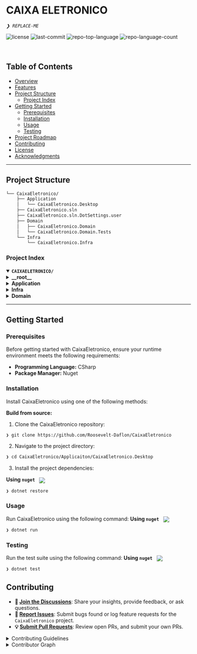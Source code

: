 
<h1>CAIXA ELETRONICO</h1>
<p align="left">
	<em><code>❯ REPLACE-ME</code></em>
</p>
<p align="left">
	<img src="https://img.shields.io/github/license/Roosevelt-Daflon/CaixaEletronico?style=default&logo=opensourceinitiative&logoColor=white&color=0080ff" alt="license">
	<img src="https://img.shields.io/github/last-commit/Roosevelt-Daflon/CaixaEletronico?style=default&logo=git&logoColor=white&color=0080ff" alt="last-commit">
	<img src="https://img.shields.io/github/languages/top/Roosevelt-Daflon/CaixaEletronico?style=default&color=0080ff" alt="repo-top-language">
	<img src="https://img.shields.io/github/languages/count/Roosevelt-Daflon/CaixaEletronico?style=default&color=0080ff" alt="repo-language-count">
</p>
<p align="left"><!-- default option, no dependency badges. -->
</p>
<p align="left">
	<!-- default option, no dependency badges. -->
</p>
</div>
<br clear="right">

##  Table of Contents

- [ Overview](#-overview)
- [ Features](#-features)
- [ Project Structure](#-project-structure)
  - [ Project Index](#-project-index)
- [ Getting Started](#-getting-started)
  - [ Prerequisites](#-prerequisites)
  - [ Installation](#-installation)
  - [ Usage](#-usage)
  - [ Testing](#-testing)
- [ Project Roadmap](#-project-roadmap)
- [ Contributing](#-contributing)
- [ License](#-license)
- [ Acknowledgments](#-acknowledgments)

---

##  Project Structure

```sh
└── CaixaEletronico/
    ├── Application
    │   └── CaixaEletronico.Desktop
    ├── CaixaEletronico.sln
    ├── CaixaEletronico.sln.DotSettings.user
    ├── Domain
    │   ├── CaixaEletronico.Domain
    │   └── CaixaEletronico.Domain.Tests
    └── Infra
        └── CaixaEletronico.Infra
```


###  Project Index
<details open>
	<summary><b><code>CAIXAELETRONICO/</code></b></summary>
	<details> <!-- __root__ Submodule -->
		<summary><b>__root__</b></summary>
		<blockquote>
			<table>
			<tr>
				<td><b><a href='https://github.com/Roosevelt-Daflon/CaixaEletronico/blob/master/CaixaEletronico.sln'>CaixaEletronico.sln</a></b></td>
				<td><code>❯ REPLACE-ME</code></td>
			</tr>
			<tr>
				<td><b><a href='https://github.com/Roosevelt-Daflon/CaixaEletronico/blob/master/CaixaEletronico.sln.DotSettings.user'>CaixaEletronico.sln.DotSettings.user</a></b></td>
				<td><code>❯ REPLACE-ME</code></td>
			</tr>
			</table>
		</blockquote>
	</details>
	<details> <!-- Application Submodule -->
		<summary><b>Application</b></summary>
		<blockquote>
			<details>
				<summary><b>CaixaEletronico.Desktop</b></summary>
				<blockquote>
					<table>
					<tr>
						<td><b><a href='https://github.com/Roosevelt-Daflon/CaixaEletronico/blob/master/Application/CaixaEletronico.Desktop/App.xaml'>App.xaml</a></b></td>
						<td><code>❯ REPLACE-ME</code></td>
					</tr>
					<tr>
						<td><b><a href='https://github.com/Roosevelt-Daflon/CaixaEletronico/blob/master/Application/CaixaEletronico.Desktop/MainWindow.xaml.cs'>MainWindow.xaml.cs</a></b></td>
						<td><code>❯ REPLACE-ME</code></td>
					</tr>
					<tr>
						<td><b><a href='https://github.com/Roosevelt-Daflon/CaixaEletronico/blob/master/Application/CaixaEletronico.Desktop/AssemblyInfo.cs'>AssemblyInfo.cs</a></b></td>
						<td><code>❯ REPLACE-ME</code></td>
					</tr>
					<tr>
						<td><b><a href='https://github.com/Roosevelt-Daflon/CaixaEletronico/blob/master/Application/CaixaEletronico.Desktop/MainWindow.xaml'>MainWindow.xaml</a></b></td>
						<td><code>❯ REPLACE-ME</code></td>
					</tr>
					<tr>
						<td><b><a href='https://github.com/Roosevelt-Daflon/CaixaEletronico/blob/master/Application/CaixaEletronico.Desktop/CaixaEletronico.Desktop.csproj'>CaixaEletronico.Desktop.csproj</a></b></td>
						<td><code>❯ REPLACE-ME</code></td>
					</tr>
					<tr>
						<td><b><a href='https://github.com/Roosevelt-Daflon/CaixaEletronico/blob/master/Application/CaixaEletronico.Desktop/CaixaEletronico.db-shm'>CaixaEletronico.db-shm</a></b></td>
						<td><code>❯ REPLACE-ME</code></td>
					</tr>
					<tr>
						<td><b><a href='https://github.com/Roosevelt-Daflon/CaixaEletronico/blob/master/Application/CaixaEletronico.Desktop/App.xaml.cs'>App.xaml.cs</a></b></td>
						<td><code>❯ REPLACE-ME</code></td>
					</tr>
					<tr>
						<td><b><a href='https://github.com/Roosevelt-Daflon/CaixaEletronico/blob/master/Application/CaixaEletronico.Desktop/CaixaEletronico.db-wal'>CaixaEletronico.db-wal</a></b></td>
						<td><code>❯ REPLACE-ME</code></td>
					</tr>
					</table>
				</blockquote>
			</details>
		</blockquote>
	</details>
	<details> <!-- Infra Submodule -->
		<summary><b>Infra</b></summary>
		<blockquote>
			<details>
				<summary><b>CaixaEletronico.Infra</b></summary>
				<blockquote>
					<table>
					<tr>
						<td><b><a href='https://github.com/Roosevelt-Daflon/CaixaEletronico/blob/master/Infra/CaixaEletronico.Infra/CaixaEletronico.Infra.csproj'>CaixaEletronico.Infra.csproj</a></b></td>
						<td><code>❯ REPLACE-ME</code></td>
					</tr>
					</table>
					<details>
						<summary><b>Migrations</b></summary>
						<blockquote>
							<table>
							<tr>
								<td><b><a href='https://github.com/Roosevelt-Daflon/CaixaEletronico/blob/master/Infra/CaixaEletronico.Infra/Migrations/20241222175830_Initial.cs'>20241222175830_Initial.cs</a></b></td>
								<td><code>❯ REPLACE-ME</code></td>
							</tr>
							<tr>
								<td><b><a href='https://github.com/Roosevelt-Daflon/CaixaEletronico/blob/master/Infra/CaixaEletronico.Infra/Migrations/CaixaEletronicoContextModelSnapshot.cs'>CaixaEletronicoContextModelSnapshot.cs</a></b></td>
								<td><code>❯ REPLACE-ME</code></td>
							</tr>
							<tr>
								<td><b><a href='https://github.com/Roosevelt-Daflon/CaixaEletronico/blob/master/Infra/CaixaEletronico.Infra/Migrations/20241222175830_Initial.Designer.cs'>20241222175830_Initial.Designer.cs</a></b></td>
								<td><code>❯ REPLACE-ME</code></td>
							</tr>
							</table>
						</blockquote>
					</details>
					<details>
						<summary><b>Configurations</b></summary>
						<blockquote>
							<table>
							<tr>
								<td><b><a href='https://github.com/Roosevelt-Daflon/CaixaEletronico/blob/master/Infra/CaixaEletronico.Infra/Configurations/ValorMonetarioConfiguration.cs'>ValorMonetarioConfiguration.cs</a></b></td>
								<td><code>❯ REPLACE-ME</code></td>
							</tr>
							</table>
						</blockquote>
					</details>
					<details>
						<summary><b>Repositories</b></summary>
						<blockquote>
							<table>
							<tr>
								<td><b><a href='https://github.com/Roosevelt-Daflon/CaixaEletronico/blob/master/Infra/CaixaEletronico.Infra/Repositories/ValorMonetarioRepository.cs'>ValorMonetarioRepository.cs</a></b></td>
								<td><code>❯ REPLACE-ME</code></td>
							</tr>
							</table>
						</blockquote>
					</details>
					<details>
						<summary><b>Context</b></summary>
						<blockquote>
							<table>
							<tr>
								<td><b><a href='https://github.com/Roosevelt-Daflon/CaixaEletronico/blob/master/Infra/CaixaEletronico.Infra/Context/CaixaEletronicoContext.cs'>CaixaEletronicoContext.cs</a></b></td>
								<td><code>❯ REPLACE-ME</code></td>
							</tr>
							</table>
						</blockquote>
					</details>
				</blockquote>
			</details>
		</blockquote>
	</details>
	<details> <!-- Domain Submodule -->
		<summary><b>Domain</b></summary>
		<blockquote>
			<details>
				<summary><b>CaixaEletronico.Domain</b></summary>
				<blockquote>
					<table>
					<tr>
						<td><b><a href='https://github.com/Roosevelt-Daflon/CaixaEletronico/blob/master/Domain/CaixaEletronico.Domain/CaixaEletronico.Domain.csproj'>CaixaEletronico.Domain.csproj</a></b></td>
						<td><code>❯ REPLACE-ME</code></td>
					</tr>
					</table>
					<details>
						<summary><b>Services</b></summary>
						<blockquote>
							<table>
							<tr>
								<td><b><a href='https://github.com/Roosevelt-Daflon/CaixaEletronico/blob/master/Domain/CaixaEletronico.Domain/Services/CaixaEletronicoService.cs'>CaixaEletronicoService.cs</a></b></td>
								<td><code>❯ REPLACE-ME</code></td>
							</tr>
							</table>
						</blockquote>
					</details>
					<details>
						<summary><b>Repositories</b></summary>
						<blockquote>
							<table>
							<tr>
								<td><b><a href='https://github.com/Roosevelt-Daflon/CaixaEletronico/blob/master/Domain/CaixaEletronico.Domain/Repositories/IValorMonetarioRepository.cs'>IValorMonetarioRepository.cs</a></b></td>
								<td><code>❯ REPLACE-ME</code></td>
							</tr>
							</table>
						</blockquote>
					</details>
					<details>
						<summary><b>ValueObjects</b></summary>
						<blockquote>
							<table>
							<tr>
								<td><b><a href='https://github.com/Roosevelt-Daflon/CaixaEletronico/blob/master/Domain/CaixaEletronico.Domain/ValueObjects/Valor.cs'>Valor.cs</a></b></td>
								<td><code>❯ REPLACE-ME</code></td>
							</tr>
							<tr>
								<td><b><a href='https://github.com/Roosevelt-Daflon/CaixaEletronico/blob/master/Domain/CaixaEletronico.Domain/ValueObjects/TipoMoeda.cs'>TipoMoeda.cs</a></b></td>
								<td><code>❯ REPLACE-ME</code></td>
							</tr>
							<tr>
								<td><b><a href='https://github.com/Roosevelt-Daflon/CaixaEletronico/blob/master/Domain/CaixaEletronico.Domain/ValueObjects/Quantidade.cs'>Quantidade.cs</a></b></td>
								<td><code>❯ REPLACE-ME</code></td>
							</tr>
							</table>
						</blockquote>
					</details>
					<details>
						<summary><b>Entities</b></summary>
						<blockquote>
							<table>
							<tr>
								<td><b><a href='https://github.com/Roosevelt-Daflon/CaixaEletronico/blob/master/Domain/CaixaEletronico.Domain/Entities/ValorMonetario.cs'>ValorMonetario.cs</a></b></td>
								<td><code>❯ REPLACE-ME</code></td>
							</tr>
							</table>
						</blockquote>
					</details>
				</blockquote>
			</details>
			<details>
				<summary><b>CaixaEletronico.Domain.Tests</b></summary>
				<blockquote>
					<table>
					<tr>
						<td><b><a href='https://github.com/Roosevelt-Daflon/CaixaEletronico/blob/master/Domain/CaixaEletronico.Domain.Tests/CaixaEletronico.Domain.Tests.csproj'>CaixaEletronico.Domain.Tests.csproj</a></b></td>
						<td><code>❯ REPLACE-ME</code></td>
					</tr>
					</table>
					<details>
						<summary><b>ValueObjects</b></summary>
						<blockquote>
							<table>
							<tr>
								<td><b><a href='https://github.com/Roosevelt-Daflon/CaixaEletronico/blob/master/Domain/CaixaEletronico.Domain.Tests/ValueObjects/ValorTests.cs'>ValorTests.cs</a></b></td>
								<td><code>❯ REPLACE-ME</code></td>
							</tr>
							<tr>
								<td><b><a href='https://github.com/Roosevelt-Daflon/CaixaEletronico/blob/master/Domain/CaixaEletronico.Domain.Tests/ValueObjects/TipoMoeda.cs'>TipoMoeda.cs</a></b></td>
								<td><code>❯ REPLACE-ME</code></td>
							</tr>
							<tr>
								<td><b><a href='https://github.com/Roosevelt-Daflon/CaixaEletronico/blob/master/Domain/CaixaEletronico.Domain.Tests/ValueObjects/Quantidade.cs'>Quantidade.cs</a></b></td>
								<td><code>❯ REPLACE-ME</code></td>
							</tr>
							</table>
						</blockquote>
					</details>
					<details>
						<summary><b>Entities</b></summary>
						<blockquote>
							<table>
							<tr>
								<td><b><a href='https://github.com/Roosevelt-Daflon/CaixaEletronico/blob/master/Domain/CaixaEletronico.Domain.Tests/Entities/ValorMonetarioTests.cs'>ValorMonetarioTests.cs</a></b></td>
								<td><code>❯ REPLACE-ME</code></td>
							</tr>
							</table>
						</blockquote>
					</details>
					<details>
						<summary><b>Service</b></summary>
						<blockquote>
							<table>
							<tr>
								<td><b><a href='https://github.com/Roosevelt-Daflon/CaixaEletronico/blob/master/Domain/CaixaEletronico.Domain.Tests/Service/CaixaEletronicoServiceTests.cs'>CaixaEletronicoServiceTests.cs</a></b></td>
								<td><code>❯ REPLACE-ME</code></td>
							</tr>
							</table>
						</blockquote>
					</details>
				</blockquote>
			</details>
		</blockquote>
	</details>
</details>

---
##  Getting Started

###  Prerequisites

Before getting started with CaixaEletronico, ensure your runtime environment meets the following requirements:

- **Programming Language:** CSharp
- **Package Manager:** Nuget


###  Installation

Install CaixaEletronico using one of the following methods:

**Build from source:**

1. Clone the CaixaEletronico repository:
```sh
❯ git clone https://github.com/Roosevelt-Daflon/CaixaEletronico
```

2. Navigate to the project directory:
```sh
❯ cd CaixaEletronico/Applicaiton/CaixaEletronico.Desktop
```

3. Install the project dependencies:


**Using `nuget`** &nbsp; [<img align="center" src="https://img.shields.io/badge/C%23-239120.svg?style={badge_style}&logo=c-sharp&logoColor=white" />](https://docs.microsoft.com/en-us/dotnet/csharp/)

```sh
❯ dotnet restore
```




###  Usage
Run CaixaEletronico using the following command:
**Using `nuget`** &nbsp; [<img align="center" src="https://img.shields.io/badge/C%23-239120.svg?style={badge_style}&logo=c-sharp&logoColor=white" />](https://docs.microsoft.com/en-us/dotnet/csharp/)

```sh
❯ dotnet run
```


###  Testing
Run the test suite using the following command:
**Using `nuget`** &nbsp; [<img align="center" src="https://img.shields.io/badge/C%23-239120.svg?style={badge_style}&logo=c-sharp&logoColor=white" />](https://docs.microsoft.com/en-us/dotnet/csharp/)

```sh
❯ dotnet test
```


##  Contributing

- **💬 [Join the Discussions](https://github.com/Roosevelt-Daflon/CaixaEletronico/discussions)**: Share your insights, provide feedback, or ask questions.
- **🐛 [Report Issues](https://github.com/Roosevelt-Daflon/CaixaEletronico/issues)**: Submit bugs found or log feature requests for the `CaixaEletronico` project.
- **💡 [Submit Pull Requests](https://github.com/Roosevelt-Daflon/CaixaEletronico/blob/main/CONTRIBUTING.md)**: Review open PRs, and submit your own PRs.

<details closed>
<summary>Contributing Guidelines</summary>

1. **Fork the Repository**: Start by forking the project repository to your github account.
2. **Clone Locally**: Clone the forked repository to your local machine using a git client.
   ```sh
   git clone https://github.com/Roosevelt-Daflon/CaixaEletronico
   ```
3. **Create a New Branch**: Always work on a new branch, giving it a descriptive name.
   ```sh
   git checkout -b new-feature-x
   ```
4. **Make Your Changes**: Develop and test your changes locally.
5. **Commit Your Changes**: Commit with a clear message describing your updates.
   ```sh
   git commit -m 'Implemented new feature x.'
   ```
6. **Push to github**: Push the changes to your forked repository.
   ```sh
   git push origin new-feature-x
   ```
7. **Submit a Pull Request**: Create a PR against the original project repository. Clearly describe the changes and their motivations.
8. **Review**: Once your PR is reviewed and approved, it will be merged into the main branch. Congratulations on your contribution!
</details>

<details closed>
<summary>Contributor Graph</summary>
<br>
<p align="left">
   <a href="https://github.com{/Roosevelt-Daflon/CaixaEletronico/}graphs/contributors">
      <img src="https://contrib.rocks/image?repo=Roosevelt-Daflon/CaixaEletronico">
   </a>
</p>
</details>


